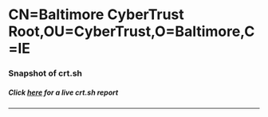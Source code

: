 # CN=Baltimore CyberTrust Root,OU=CyberTrust,O=Baltimore,C=IE
### Snapshot of crt.sh
##### Click [here](https://crt.sh/?q=Serial_0704AF9B01E020849378CE2E5FC154CA) for a live crt.sh report

---
